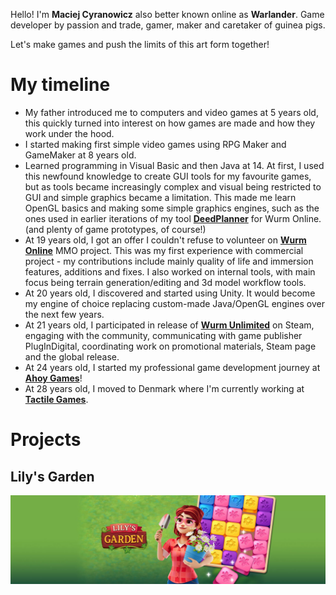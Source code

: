 ﻿Hello! I'm **Maciej Cyranowicz** also better known online as **Warlander**. Game developer by passion and trade, gamer, maker and caretaker of guinea pigs.

Let's make games and push the limits of this art form together!

# My timeline

* My father introduced me to computers and video games at 5 years old, this quickly turned into interest on how games are made and how they work under the hood.
* I started making first simple video games using RPG Maker and GameMaker at 8 years old.
* Learned programming in Visual Basic and then Java at 14. At first, I used this newfound knowledge to create GUI tools for my favourite games, but as tools became increasingly complex and visual being restricted to GUI and simple graphics became a limitation. This made me learn OpenGL basics and making some simple graphics engines, such as the ones used in earlier iterations of my tool [**DeedPlanner**](https://github.com/Warlander/DeedPlanner-2) for Wurm Online. (and plenty of game prototypes, of course!)
* At 19 years old, I got an offer I couldn't refuse to volunteer on [**Wurm Online**](https://www.wurmonline.com) MMO project. This was my first experience with commercial project - my contributions include mainly quality of life and immersion features, additions and fixes. I also worked on internal tools, with main focus being terrain generation/editing and 3d model workflow tools.
* At 20 years old, I discovered and started using Unity. It would become my engine of choice replacing custom-made Java/OpenGL engines over the next few years.
* At 21 years old, I participated in release of [**Wurm Unlimited**](https://store.steampowered.com/app/366220/Wurm_Unlimited/) on Steam, engaging with the community, communicating with game publisher PlugInDigital, coordinating work on promotional materials, Steam page and the global release.
* At 24 years old, I started my professional game development journey at [**Ahoy Games**](https://www.ahoygames.com)!
* At 28 years old, I moved to Denmark where I'm currently working at [**Tactile Games**](https://tactilegames.com).

# Projects

## Lily's Garden
![Lily's Garden](/assets/img/LG.webp)